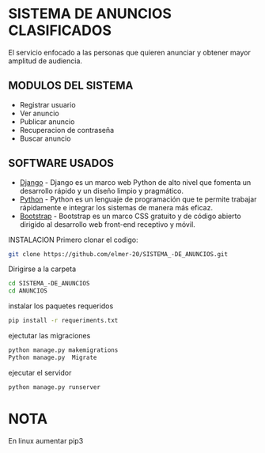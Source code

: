 # SISTEMA DE ANUNCIOS CLASIFICADOS

El servicio enfocado a las personas que quieren anunciar y obtener mayor amplitud de audiencia.

## MODULOS DEL SISTEMA

- Registrar usuario
- Ver anuncio
- Publicar anuncio
- Recuperacion de contraseña
- Buscar anuncio

## SOFTWARE USADOS

- [Django] - Django es un marco web Python de alto nivel que fomenta un desarrollo rápido y un diseño limpio y pragmático.
- [Python] - Python es un lenguaje de programación que te permite trabajar rápidamente e integrar los sistemas de manera más eficaz.
- [Bootstrap] - Bootstrap es un marco CSS gratuito y de código abierto dirigido al desarrollo web front-end receptivo y móvil. 

INSTALACION
Primero clonar el codigo:
```sh
git clone https://github.com/elmer-20/SISTEMA_-DE_ANUNCIOS.git
```
Dirigirse a la carpeta
```sh
cd SISTEMA_-DE_ANUNCIOS
cd ANUNCIOS
```
instalar los paquetes requeridos
```sh
pip install -r requeriments.txt
```
ejectutar las migraciones
```sh
python manage.py makemigrations
Python manage.py  Migrate
```
ejecutar el servidor
```sh
python manage.py runserver
```
# NOTA
En linux aumentar pip3

[Django]: <https://www.djangoproject.com/> 
[Python]: <https://www.python.org/>
[Bootstrap]: <https://getbootstrap.com/>

